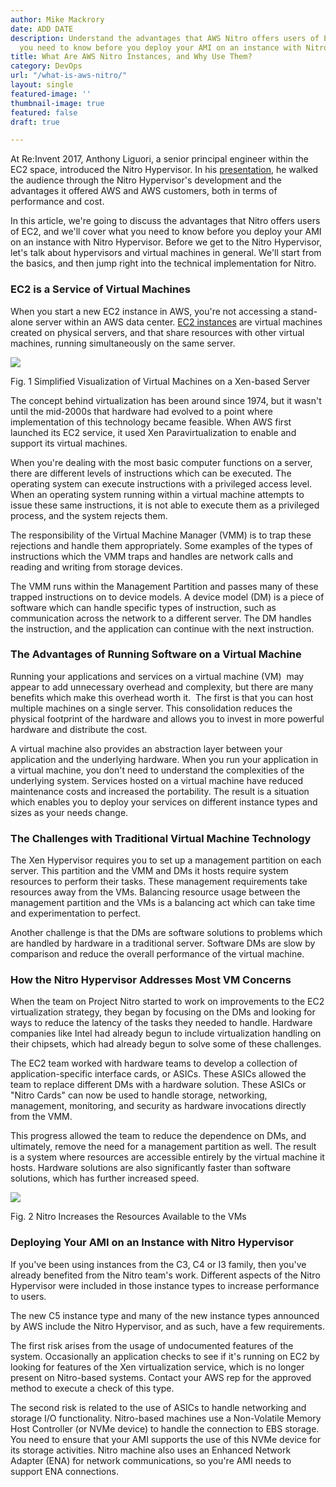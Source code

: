 ```yaml
---
author: Mike Mackrory
date: ADD DATE
description: Understand the advantages that AWS Nitro offers users of EC2, and what
  you need to know before you deploy your AMI on an instance with Nitro Hypervisor.
title: What Are AWS Nitro Instances, and Why Use Them?
category: DevOps
url: "/what-is-aws-nitro/"
layout: single
featured-image: ''
thumbnail-image: true
featured: false
draft: true

---
```

At Re:Invent 2017, Anthony Liguori, a senior principal engineer within the EC2 space, introduced the Nitro Hypervisor. In his [presentation](https://www.youtube.com/watch?v=LabltEXk0VQ), he walked the audience through the Nitro Hypervisor's development and the advantages it offered AWS and AWS customers, both in terms of performance and cost.

In this article, we're going to discuss the advantages that Nitro offers users of EC2, and we'll cover what you need to know before you deploy your AMI on an instance with Nitro Hypervisor. Before we get to the Nitro Hypervisor, let's talk about hypervisors and virtual machines in general. We'll start from the basics, and then jump right into the technical implementation for Nitro.

### EC2 is a Service of Virtual Machines

When you start a new EC2 instance in AWS, you're not accessing a stand-alone server within an AWS data center. [EC2 instances](/ec2-instances/) are virtual machines created on physical servers, and that share resources with other virtual machines, running simultaneously on the same server.

![](https://lh5.googleusercontent.com/Ul4u_ni52rg8NyA-UB7Buk9-hGNh-fC3ICcw_lZq-JRjZlxPKcoxyA3wew19ialIwXb_BtW_O5deDd44s2EUXMy4ox9UjPesJQmMDbVnpoaNUzpRGpQVEeULMr9TNr8nlW0HbA19)

Fig. 1 Simplified Visualization of Virtual Machines on a Xen-based Server

The concept behind virtualization has been around since 1974, but it wasn't until the mid-2000s that hardware had evolved to a point where implementation of this technology became feasible. When AWS first launched its EC2 service, it used Xen Paravirtualization to enable and support its virtual machines.

When you're dealing with the most basic computer functions on a server, there are different levels of instructions which can be executed. The operating system can execute instructions with a privileged access level. When an operating system running within a virtual machine attempts to issue these same instructions, it is not able to execute them as a privileged process, and the system rejects them.

The responsibility of the Virtual Machine Manager (VMM) is to trap these rejections and handle them appropriately. Some examples of the types of instructions which the VMM traps and handles are network calls and reading and writing from storage devices.

The VMM runs within the Management Partition and passes many of these trapped instructions on to device models. A device model (DM) is a piece of software which can handle specific types of instruction, such as communication across the network to a different server. The DM handles the instruction, and the application can continue with the next instruction.

### The Advantages of Running Software on a Virtual Machine

Running your applications and services on a virtual machine (VM)  may appear to add unnecessary overhead and complexity, but there are many benefits which make this overhead worth it.  The first is that you can host multiple machines on a single server. This consolidation reduces the physical footprint of the hardware and allows you to invest in more powerful hardware and distribute the cost.

A virtual machine also provides an abstraction layer between your application and the underlying hardware. When you run your application in a virtual machine, you don't need to understand the complexities of the underlying system. Services hosted on a virtual machine have reduced maintenance costs and increased the portability. The result is a situation which enables you to deploy your services on different instance types and sizes as your needs change.

### The Challenges with Traditional Virtual Machine Technology

The Xen Hypervisor requires you to set up a management partition on each server. This partition and the VMM and DMs it hosts require system resources to perform their tasks. These management requirements take resources away from the VMs. Balancing resource usage between the management partition and the VMs is a balancing act which can take time and experimentation to perfect.

Another challenge is that the DMs are software solutions to problems which are handled by hardware in a traditional server. Software DMs are slow by comparison and reduce the overall performance of the virtual machine.

### How the Nitro Hypervisor Addresses Most VM Concerns

When the team on Project Nitro started to work on improvements to the EC2 virtualization strategy, they began by focusing on the DMs and looking for ways to reduce the latency of the tasks they needed to handle. Hardware companies like Intel had already begun to include virtualization handling on their chipsets, which had already begun to solve some of these challenges.

The EC2 team worked with hardware teams to develop a collection of application-specific interface cards, or ASICs. These ASICs allowed the team to replace different DMs with a hardware solution. These ASICs or "Nitro Cards" can now be used to handle storage, networking, management, monitoring, and security as hardware invocations directly from the VMM.

This progress allowed the team to reduce the dependence on DMs, and ultimately, remove the need for a management partition as well. The result is a system where resources are accessible entirely by the virtual machine it hosts. Hardware solutions are also significantly faster than software solutions, which has further increased speed.

![](https://lh3.googleusercontent.com/c776WRvZwKFvw9flBk1FfsvMcGUeS2byd6W9K6JOocgsF3dZyOM7Ck3OGFUlczwAm9qe7CaeqrvPPyszqBeCvv87BYbqtGbNroyaCgoZI8gf_NOf1830zakKF6n4HDKnIWTs1rbr)

Fig. 2 Nitro Increases the Resources Available to the VMs

### Deploying Your AMI on an Instance with Nitro Hypervisor

If you've been using instances from the C3, C4 or I3 family, then you've already benefited from the Nitro team's work. Different aspects of the Nitro Hypervisor were included in those instance types to increase performance to users.

The new C5 instance type and many of the new instance types announced by AWS include the Nitro Hypervisor, and as such, have a few requirements.

The first risk arises from the usage of undocumented features of the system. Occasionally an application checks to see if it's running on EC2 by looking for features of the Xen virtualization service, which is no longer present on Nitro-based systems. Contact your AWS rep for the approved method to execute a check of this type.

The second risk is related to the use of ASICs to handle networking and storage I/O functionality. Nitro-based machines use a Non-Volatile Memory Host Controller (or NVMe device) to handle the connection to EBS storage. You need to ensure that your AMI supports the use of this NVMe device for its storage activities. Nitro machine also uses an Enhanced Network Adapter (ENA) for network communications, so you're AMI needs to support ENA connections.